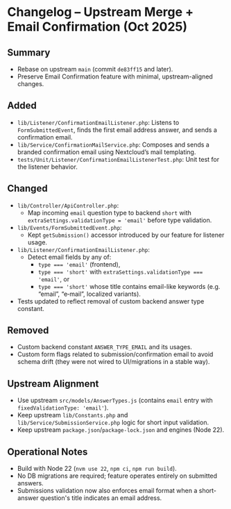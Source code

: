 # Changelog – Upstream Merge + Email Confirmation (Oct 2025)

## Summary
- Rebase on upstream `main` (commit `de83ff15` and later).
- Preserve Email Confirmation feature with minimal, upstream-aligned changes.

## Added
- `lib/Listener/ConfirmationEmailListener.php`: Listens to `FormSubmittedEvent`, finds the first email address answer, and sends a confirmation email.
- `lib/Service/ConfirmationMailService.php`: Composes and sends a branded confirmation email using Nextcloud’s mail templating.
- `tests/Unit/Listener/ConfirmationEmailListenerTest.php`: Unit test for the listener behavior.

## Changed
- `lib/Controller/ApiController.php`:
  - Map incoming `email` question type to backend `short` with `extraSettings.validationType = 'email'` before type validation.
- `lib/Events/FormSubmittedEvent.php`:
  - Kept `getSubmission()` accessor introduced by our feature for listener usage.
- `lib/Listener/ConfirmationEmailListener.php`:
  - Detect email fields by any of:
    - `type === 'email'` (frontend),
    - `type === 'short'` with `extraSettings.validationType === 'email'`, or
    - `type === 'short'` whose title contains email-like keywords (e.g. “email”, “e‑mail”, localized variants).
- Tests updated to reflect removal of custom backend answer type constant.

## Removed
- Custom backend constant `ANSWER_TYPE_EMAIL` and its usages.
- Custom form flags related to submission/confirmation email to avoid schema drift (they were not wired to UI/migrations in a stable way).

## Upstream Alignment
- Use upstream `src/models/AnswerTypes.js` (contains `email` entry with `fixedValidationType: 'email'`).
- Keep upstream `lib/Constants.php` and `lib/Service/SubmissionService.php` logic for short input validation.
- Keep upstream `package.json`/`package-lock.json` and engines (Node 22).

## Operational Notes
- Build with Node 22 (`nvm use 22`, `npm ci`, `npm run build`).
- No DB migrations are required; feature operates entirely on submitted answers.
- Submissions validation now also enforces email format when a short-answer question's title indicates an email address.
